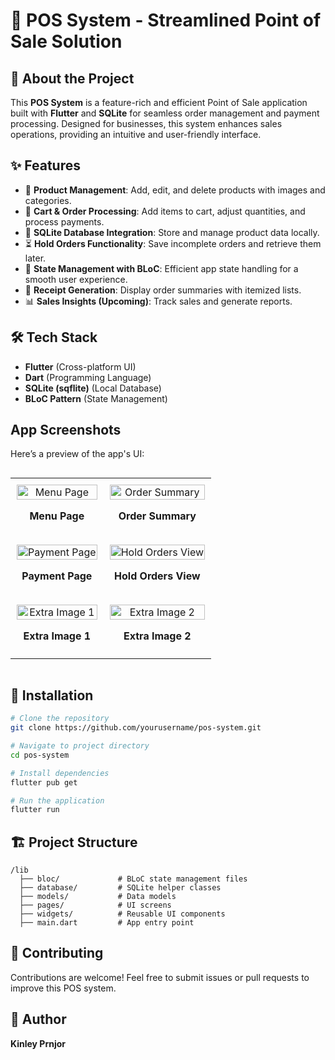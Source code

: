 # 🛒 POS System - Streamlined Point of Sale Solution

## 🚀 About the Project

This **POS System** is a feature-rich and efficient Point of Sale application built with **Flutter** and **SQLite** for seamless order management and payment processing. Designed for businesses, this system enhances sales operations, providing an intuitive and user-friendly interface.

## ✨ Features

- 📌 **Product Management**: Add, edit, and delete products with images and categories.
- 🛒 **Cart & Order Processing**: Add items to cart, adjust quantities, and process payments.
- 💾 **SQLite Database Integration**: Store and manage product data locally.
- ⏳ **Hold Orders Functionality**: Save incomplete orders and retrieve them later.
- 🔄 **State Management with BLoC**: Efficient app state handling for a smooth user experience.
- 📑 **Receipt Generation**: Display order summaries with itemized lists.
- 📊 **Sales Insights (Upcoming)**: Track sales and generate reports.

## 🛠️ Tech Stack

- **Flutter** (Cross-platform UI)
- **Dart** (Programming Language)
- **SQLite (sqflite)** (Local Database)
- **BLoC Pattern** (State Management)

## App Screenshots

Here’s a preview of the app's UI:

<div style="display: flex; justify-content: center;">
  <table style="width: 100%; border-collapse: collapse;">
    <tr>
      <td style="text-align: center; padding: 10px;">
        <img src="https://github.com/user-attachments/assets/839e186e-aa15-42ba-850b-8709b3eea187" alt="Menu Page" style="width: 100%; max-width: 500px;">
        <p><b>Menu Page</b></p>
      </td>
      <td style="text-align: center; padding: 10px;">
        <img src="https://github.com/user-attachments/assets/557c50cd-82f0-4d25-8e00-836ee5e23bd2" alt="Order Summary" style="width: 100%; max-width: 500px;">
        <p><b>Order Summary</b></p>
      </td>
    </tr>
    <tr>
      <td style="text-align: center; padding: 10px;">
        <img src="https://github.com/user-attachments/assets/bf33c9b6-4836-4671-a012-13af8cc59983" alt="Payment Page" style="width: 100%; max-width: 500px;">
        <p><b>Payment Page</b></p>
      </td>
      <td style="text-align: center; padding: 10px;">
        <img src="https://github.com/user-attachments/assets/31946f91-db01-4c26-890d-aeb8bd48655d" alt="Hold Orders View" style="width: 100%; max-width: 500px;">
        <p><b>Hold Orders View</b></p>
      </td>
    </tr>
    <tr>
      <td style="text-align: center; padding: 10px;">
        <img src="https://github.com/user-attachments/assets/4e6d1f6c-51b7-493c-8ca3-a91474808218" alt="Extra Image 1" style="width: 100%; max-width: 500px;">
        <p><b>Extra Image 1</b></p>
      </td>
      <td style="text-align: center; padding: 10px;">
        <img src="https://github.com/user-attachments/assets/1f1cc6b1-0c52-4f0c-871d-b1a699266fad" alt="Extra Image 2" style="width: 100%; max-width: 500px;">
        <p><b>Extra Image 2</b></p>
      </td>
    </tr>
  </table>
</div>

## 🔧 Installation

```sh
# Clone the repository
git clone https://github.com/yourusername/pos-system.git

# Navigate to project directory
cd pos-system

# Install dependencies
flutter pub get

# Run the application
flutter run
```

## 🏗️ Project Structure

```plaintext
/lib
  ├── bloc/             # BLoC state management files
  ├── database/         # SQLite helper classes
  ├── models/           # Data models
  ├── pages/            # UI screens
  ├── widgets/          # Reusable UI components
  ├── main.dart         # App entry point
```

## 📌 Contributing

Contributions are welcome! Feel free to submit issues or pull requests to improve this POS system.

## 📜 Author

**Kinley Prnjor**




